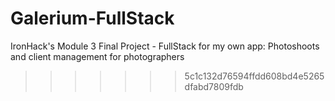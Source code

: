 # Galerium-FullStack

IronHack's Module 3 Final Project - FullStack for my own app: Photoshoots and client management for photographers

> > > > > > > 5c1c132d76594ffdd608bd4e5265dfabd7809fdb
